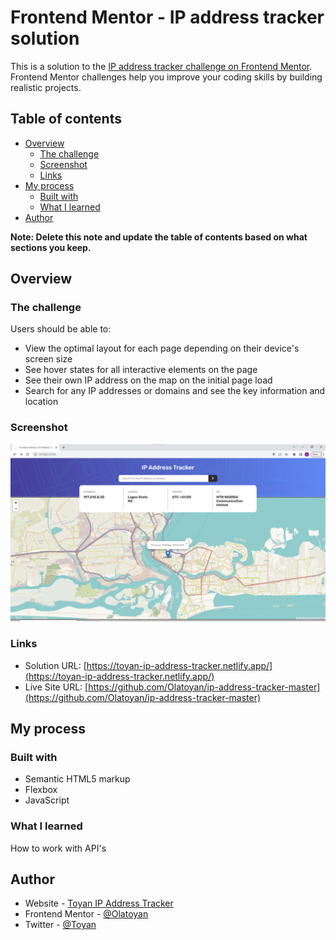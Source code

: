 # Frontend Mentor - IP address tracker solution

This is a solution to the [IP address tracker challenge on Frontend Mentor](https://www.frontendmentor.io/challenges/ip-address-tracker-I8-0yYAH0). Frontend Mentor challenges help you improve your coding skills by building realistic projects.

## Table of contents

- [Overview](#overview)
  - [The challenge](#the-challenge)
  - [Screenshot](#screenshot)
  - [Links](#links)
- [My process](#my-process)
  - [Built with](#built-with)
  - [What I learned](#what-i-learned)
- [Author](#author)

**Note: Delete this note and update the table of contents based on what sections you keep.**

## Overview

### The challenge

Users should be able to:

- View the optimal layout for each page depending on their device's screen size
- See hover states for all interactive elements on the page
- See their own IP address on the map on the initial page load
- Search for any IP addresses or domains and see the key information and location

### Screenshot

![](./design/Screenshot%202023-05-29%20131802.png)

### Links

- Solution URL: [https://toyan-ip-address-tracker.netlify.app/](https://toyan-ip-address-tracker.netlify.app/)
- Live Site URL: [https://github.com/Olatoyan/ip-address-tracker-master](https://github.com/Olatoyan/ip-address-tracker-master)

## My process

### Built with

- Semantic HTML5 markup
- Flexbox
- JavaScript

### What I learned

How to work with API's

## Author

- Website - [Toyan IP Address Tracker](https://toyan-ip-address-tracker.netlify.app/)
- Frontend Mentor - [@Olatoyan](https://www.frontendmentor.io/profile/olatoyan)
- Twitter - [@Toyan](https://www.twitter.com/_annonnymouss_)
